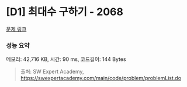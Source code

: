 # [D1] 최대수 구하기 - 2068 

[문제 링크](https://swexpertacademy.com/main/code/problem/problemDetail.do?contestProbId=AV5QQhbqA4QDFAUq) 

### 성능 요약

메모리: 42,716 KB, 시간: 90 ms, 코드길이: 144 Bytes



> 출처: SW Expert Academy, https://swexpertacademy.com/main/code/problem/problemList.do